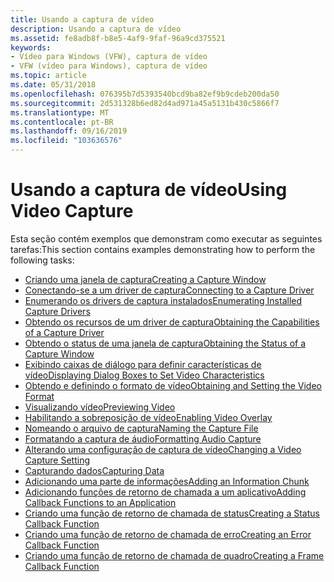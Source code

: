 ```yaml
---
title: Usando a captura de vídeo
description: Usando a captura de vídeo
ms.assetid: fe8adb8f-b8e5-4af9-9faf-96a9cd375521
keywords:
- Vídeo para Windows (VFW), captura de vídeo
- VFW (vídeo para Windows), captura de vídeo
ms.topic: article
ms.date: 05/31/2018
ms.openlocfilehash: 076395b7d5393540bcd9ba82ef9b9cdeb200da50
ms.sourcegitcommit: 2d531328b6ed82d4ad971a45a5131b430c5866f7
ms.translationtype: MT
ms.contentlocale: pt-BR
ms.lasthandoff: 09/16/2019
ms.locfileid: "103636576"
---
```

# <a name="using-video-capture"></a><span data-ttu-id="5f78d-105">Usando a captura de vídeo</span><span class="sxs-lookup"><span data-stu-id="5f78d-105">Using Video Capture</span></span>

<span data-ttu-id="5f78d-106">Esta seção contém exemplos que demonstram como executar as seguintes tarefas:</span><span class="sxs-lookup"><span data-stu-id="5f78d-106">This section contains examples demonstrating how to perform the following tasks:</span></span>

-   [<span data-ttu-id="5f78d-107">Criando uma janela de captura</span><span class="sxs-lookup"><span data-stu-id="5f78d-107">Creating a Capture Window</span></span>](creating-a-capture-window.md)
-   [<span data-ttu-id="5f78d-108">Conectando-se a um driver de captura</span><span class="sxs-lookup"><span data-stu-id="5f78d-108">Connecting to a Capture Driver</span></span>](connecting-to-a-capture-driver.md)
-   [<span data-ttu-id="5f78d-109">Enumerando os drivers de captura instalados</span><span class="sxs-lookup"><span data-stu-id="5f78d-109">Enumerating Installed Capture Drivers</span></span>](enumerating-installed-capture-drivers.md)
-   [<span data-ttu-id="5f78d-110">Obtendo os recursos de um driver de captura</span><span class="sxs-lookup"><span data-stu-id="5f78d-110">Obtaining the Capabilities of a Capture Driver</span></span>](obtaining-the-capabilities-of-a-capture-driver.md)
-   [<span data-ttu-id="5f78d-111">Obtendo o status de uma janela de captura</span><span class="sxs-lookup"><span data-stu-id="5f78d-111">Obtaining the Status of a Capture Window</span></span>](obtaining-the-status-of-a-capture-window.md)
-   [<span data-ttu-id="5f78d-112">Exibindo caixas de diálogo para definir características de vídeo</span><span class="sxs-lookup"><span data-stu-id="5f78d-112">Displaying Dialog Boxes to Set Video Characteristics</span></span>](displaying-dialog-boxes-to-set-video-characteristics.md)
-   [<span data-ttu-id="5f78d-113">Obtendo e definindo o formato de vídeo</span><span class="sxs-lookup"><span data-stu-id="5f78d-113">Obtaining and Setting the Video Format</span></span>](obtaining-and-setting-the-video-format.md)
-   [<span data-ttu-id="5f78d-114">Visualizando vídeo</span><span class="sxs-lookup"><span data-stu-id="5f78d-114">Previewing Video</span></span>](previewing-video.md)
-   [<span data-ttu-id="5f78d-115">Habilitando a sobreposição de vídeo</span><span class="sxs-lookup"><span data-stu-id="5f78d-115">Enabling Video Overlay</span></span>](enabling-video-overlay.md)
-   [<span data-ttu-id="5f78d-116">Nomeando o arquivo de captura</span><span class="sxs-lookup"><span data-stu-id="5f78d-116">Naming the Capture File</span></span>](naming-the-capture-file.md)
-   [<span data-ttu-id="5f78d-117">Formatando a captura de áudio</span><span class="sxs-lookup"><span data-stu-id="5f78d-117">Formatting Audio Capture</span></span>](formatting-audio-capture.md)
-   [<span data-ttu-id="5f78d-118">Alterando uma configuração de captura de vídeo</span><span class="sxs-lookup"><span data-stu-id="5f78d-118">Changing a Video Capture Setting</span></span>](changing-a-video-capture-setting.md)
-   [<span data-ttu-id="5f78d-119">Capturando dados</span><span class="sxs-lookup"><span data-stu-id="5f78d-119">Capturing Data</span></span>](capturing-data.md)
-   [<span data-ttu-id="5f78d-120">Adicionando uma parte de informações</span><span class="sxs-lookup"><span data-stu-id="5f78d-120">Adding an Information Chunk</span></span>](adding-an-information-chunk.md)
-   [<span data-ttu-id="5f78d-121">Adicionando funções de retorno de chamada a um aplicativo</span><span class="sxs-lookup"><span data-stu-id="5f78d-121">Adding Callback Functions to an Application</span></span>](adding-callback-functions-to-an-application.md)
-   [<span data-ttu-id="5f78d-122">Criando uma função de retorno de chamada de status</span><span class="sxs-lookup"><span data-stu-id="5f78d-122">Creating a Status Callback Function</span></span>](creating-a-status-callback-function.md)
-   [<span data-ttu-id="5f78d-123">Criando uma função de retorno de chamada de erro</span><span class="sxs-lookup"><span data-stu-id="5f78d-123">Creating an Error Callback Function</span></span>](creating-an-error-callback-function.md)
-   [<span data-ttu-id="5f78d-124">Criando uma função de retorno de chamada de quadro</span><span class="sxs-lookup"><span data-stu-id="5f78d-124">Creating a Frame Callback Function</span></span>](creating-a-frame-callback-function.md)

 

 




